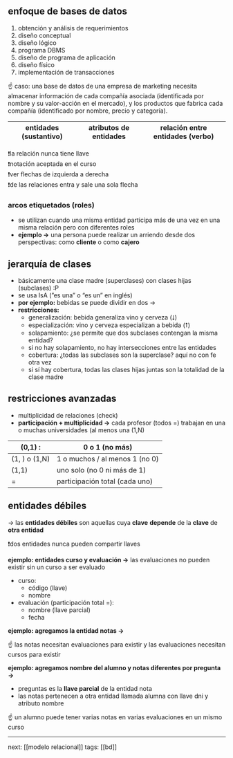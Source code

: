 ## enfoque de bases de datos

1. obtención y análisis de requerimientos
2. diseño conceptual
3. diseño lógico
4. programa DBMS
5. diseño de programa de aplicación
6. diseño físico
7. implementación de transacciones

<aside> ☝ caso: una base de datos de una empresa de marketing necesita almacenar información de cada compañía asociada (identificada por nombre y su valor-acción en el mercado), y los productos que fabrica cada compañía (identificado por nombre, precio y categoría).
</aside>

| entidades (sustantivo) | atributos de entidades | relación entre entidades (verbo) |
| ---------------------- | ---------------------- | -------------------------------- |

<aside> ❗la relación nunca tiene llave
</aside>
<aside> ❗notación aceptada en el curso
</aside>
<aside> ❗ver flechas de izquierda a derecha
</aside>
<aside> ❗de las relaciones entra y sale una sola flecha
</aside>

### arcos etiquetados (roles)

- se utilizan cuando una misma entidad participa más de una vez en una misma relación pero con diferentes roles
- **ejemplo →** una persona puede realizar un arriendo desde dos perspectivas: como **cliente** o como **cajero**
## jerarquía de clases

- básicamente una clase madre (superclases) con clases hijas (subclases) :P
- se usa IsA (”es una” o “es un” en inglés)
- **por ejemplo:** bebidas se puede dividir en dos →
- **restricciones:**
	- generalización: bebida generaliza vino y cerveza (⭣)
	- especialización: vino y cerveza especializan a bebida (⭡)
	- solapamiento: ¿se permite que dos subclases contengan la misma entidad?
	- si no hay solapamiento, no hay intersecciones entre las entidades
	- cobertura: ¿todas las subclases son la superclase? aquí no con fe otra vez
	- si sí hay cobertura, todas las clases hijas juntas son la totalidad de la clase madre
## restricciones avanzadas

- multiplicidad de relaciones (check)
- **participación + multiplicidad →** cada profesor (todos =) trabajan en una o muchas universidades (al menos una (1,N)

| (0,1) :       | 0 o 1 (no más)                 |
| ------------- | ------------------------------ |
| (1, ) o (1,N) | 1 o muchos / al menos 1 (no 0) |
| (1,1)         | uno solo (no 0 ni más de 1)    |
| =             | participación total (cada uno) |

## entidades débiles

→ las **entidades débiles** son aquellas cuya **clave** **depende** de la **clave** de **otra entidad**

<aside> ❗dos entidades nunca pueden compartir llaves
</aside>

**ejemplo: entidades curso y evaluación →** las evaluaciones no pueden existir sin un curso a ser evaluado

- curso:
    - código (llave)
    - nombre
- evaluación (participación total =):
    - nombre (llave parcial)
    - fecha

**ejemplo: agregamos la entidad notas →**

<aside> ☝ las notas necesitan evaluaciones para existir y las evaluaciones necesitan cursos para existir
</aside>

**ejemplo: agregamos nombre del alumno y notas diferentes por pregunta →**

- preguntas es la **llave parcial** de la entidad nota
- las notas pertenecen a otra entidad llamada alumna con llave dni y atributo nombre

<aside> ☝ un alumno puede tener varias notas en varias evaluaciones en un mismo curso
</aside>

---
next: [[modelo relacional]]
tags: [[bd]]
